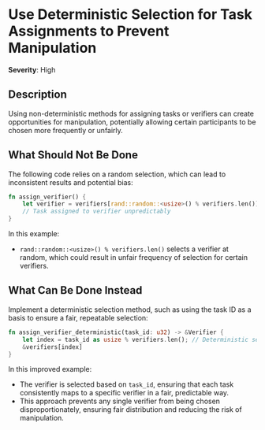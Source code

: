 # Use Deterministic Selection for Task Assignments to Prevent Manipulation

**Severity**: High

## Description

Using non-deterministic methods for assigning tasks or verifiers can create opportunities for manipulation, potentially
allowing certain participants to be chosen more frequently or unfairly.

## What Should Not Be Done

The following code relies on a random selection, which can lead to inconsistent results and potential bias:

```rust
fn assign_verifier() {
    let verifier = verifiers[rand::random::<usize>() % verifiers.len()]; // Random selection from the list
    // Task assigned to verifier unpredictably
}
```

In this example:

- `rand::random::<usize>() % verifiers.len()` selects a verifier at random, which could result in unfair frequency of
  selection for certain verifiers.

## What Can Be Done Instead

Implement a deterministic selection method, such as using the task ID as a basis to ensure a fair, repeatable selection:

```rust
fn assign_verifier_deterministic(task_id: u32) -> &Verifier {
    let index = task_id as usize % verifiers.len(); // Deterministic selection based on task ID
    &verifiers[index]
}
```

In this improved example:

- The verifier is selected based on `task_id`, ensuring that each task consistently maps to a specific verifier in a
  fair, predictable way.
- This approach prevents any single verifier from being chosen disproportionately, ensuring fair distribution and
  reducing the risk of manipulation.
